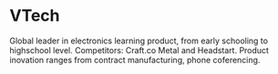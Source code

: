 # VTech
Global leader in electronics learning product, from early schooling to highschool level. Competitors: Craft.co Metal and Headstart.
Product inovation ranges from contract manufacturing, phone coferencing. 